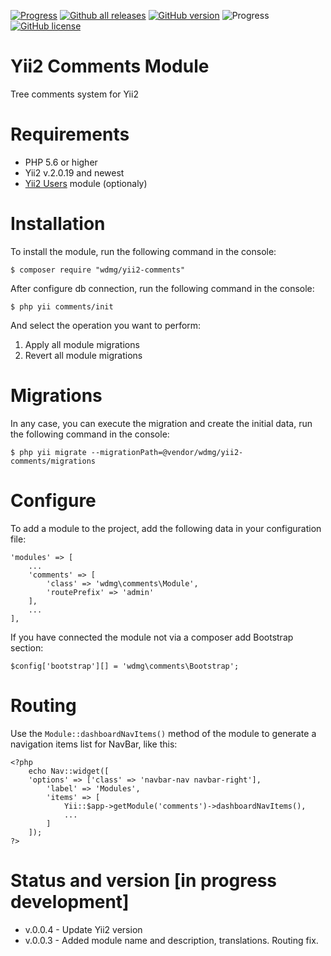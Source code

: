 [![Progress](https://img.shields.io/badge/required-Yii2_v2.0.13-blue.svg)](https://packagist.org/packages/yiisoft/yii2)
[![Github all releases](https://img.shields.io/github/downloads/wdmg/yii2-comments/total.svg)](https://GitHub.com/wdmg/yii2-comments/releases/)
[![GitHub version](https://badge.fury.io/gh/wdmg/yii2-comments.svg)](https://github.com/wdmg/yii2-comments)
![Progress](https://img.shields.io/badge/progress-in_development-red.svg)
[![GitHub license](https://img.shields.io/github/license/wdmg/yii2-comments.svg)](https://github.com/wdmg/yii2-comments/blob/master/LICENSE)

# Yii2 Comments Module
Tree comments system for Yii2

# Requirements 
* PHP 5.6 or higher
* Yii2 v.2.0.19 and newest
* [Yii2 Users](https://github.com/wdmg/yii2-users) module (optionaly)

# Installation
To install the module, run the following command in the console:

`$ composer require "wdmg/yii2-comments"`

After configure db connection, run the following command in the console:

`$ php yii comments/init`

And select the operation you want to perform:
  1) Apply all module migrations
  2) Revert all module migrations

# Migrations
In any case, you can execute the migration and create the initial data, run the following command in the console:

`$ php yii migrate --migrationPath=@vendor/wdmg/yii2-comments/migrations`

# Configure
To add a module to the project, add the following data in your configuration file:

    'modules' => [
        ...
        'comments' => [
            'class' => 'wdmg\comments\Module',
            'routePrefix' => 'admin'
        ],
        ...
    ],

If you have connected the module not via a composer add Bootstrap section:

`
$config['bootstrap'][] = 'wdmg\comments\Bootstrap';
`

# Routing
Use the `Module::dashboardNavItems()` method of the module to generate a navigation items list for NavBar, like this:

    <?php
        echo Nav::widget([
        'options' => ['class' => 'navbar-nav navbar-right'],
            'label' => 'Modules',
            'items' => [
                Yii::$app->getModule('comments')->dashboardNavItems(),
                ...
            ]
        ]);
    ?>

# Status and version [in progress development]
* v.0.0.4 - Update Yii2 version
* v.0.0.3 - Added module name and description, translations. Routing fix.